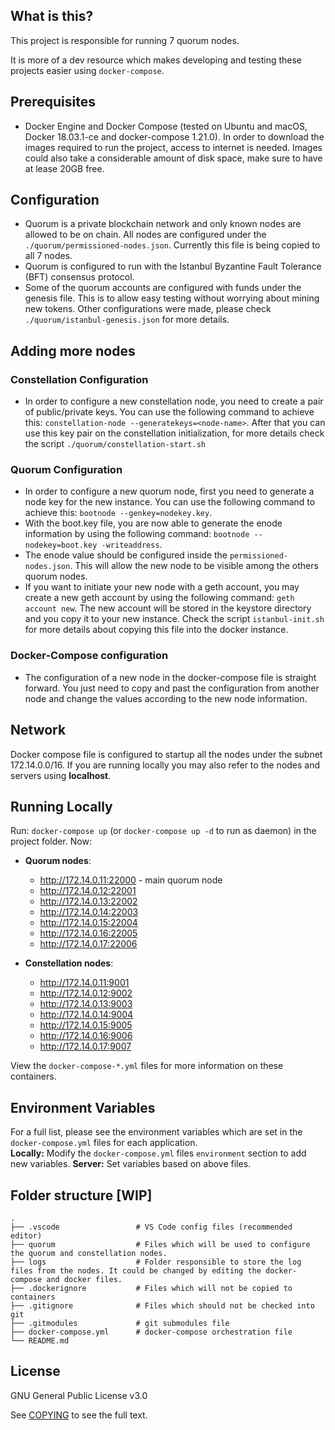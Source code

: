 ## What is this?
This project is responsible for running 7 quorum nodes. 

It is more of a dev resource which makes developing and testing these projects easier using `docker-compose`.

## Prerequisites
 - Docker Engine and Docker Compose  (tested on Ubuntu and macOS, Docker 18.03.1-ce and docker-compose 1.21.0). In order to download the images required to run the project, access to internet is needed. Images could also take a considerable amount of disk space, make sure to have at lease 20GB free.
 
## Configuration
- Quorum is a private blockchain network and only known nodes are allowed to be on chain. All nodes are configured under the `./quorum/permissioned-nodes.json`. Currently this file is being copied to all 7 nodes.
- Quorum is configured to run with the Istanbul Byzantine Fault Tolerance (BFT) consensus protocol.
- Some of the quorum accounts are configured with funds under the genesis file. This is to allow easy testing without worrying about mining new tokens. Other configurations were made, please check `./quorum/istanbul-genesis.json` for more details.

## Adding more nodes

### Constellation Configuration
- In order to configure a new constellation node, you need to create a pair of public/private keys. You can use the following command to achieve this: `constellation-node --generatekeys=<node-name>`. After that you can use this key pair on the constellation initialization, for more details check the script `./quorum/constellation-start.sh`

### Quorum Configuration
- In order to configure a new quorum node, first you need to generate a node key for the new instance. You can use the following command to achieve this: `bootnode --genkey=nodekey.key`.
- With the boot.key file, you are now able to generate the enode information by using the following command: `bootnode --nodekey=boot.key -writeaddress`. 
- The enode value should be configured inside the `permissioned-nodes.json`. This will allow the new node to be visible among the others quorum nodes.
- If you want to initiate your new node with a geth account, you may create a new geth account by using the following command: `geth account new`. The new account will be stored in the keystore directory and you copy it to your new instance. Check the script `istanbul-init.sh` for more details about copying this file into the docker instance.

### Docker-Compose configuration
- The configuration of a new node in the docker-compose file is straight forward. You just need to copy and past the configuration from another node and change the values according to the new node information.

## Network 
Docker compose file is configured to startup all the nodes under the subnet 172.14.0.0/16. If you are running locally you may also refer to the nodes and servers using **localhost**.

## Running Locally
Run: `docker-compose up` (or  `docker-compose up -d` to run as daemon) in the project folder.
Now:
 - **Quorum nodes**:
    - http://172.14.0.11:22000 - main quorum node
    - http://172.14.0.12:22001
    - http://172.14.0.13:22002
    - http://172.14.0.14:22003
    - http://172.14.0.15:22004
    - http://172.14.0.16:22005
    - http://172.14.0.17:22006

- **Constellation nodes**:
    - http://172.14.0.11:9001
    - http://172.14.0.12:9002
    - http://172.14.0.13:9003
    - http://172.14.0.14:9004
    - http://172.14.0.15:9005
    - http://172.14.0.16:9006
    - http://172.14.0.17:9007

View the `docker-compose-*.yml` files for more information on these containers.


## Environment Variables
For a full list, please see the environment variables which are set in the `docker-compose.yml` files for each application.  
**Locally:** Modify the `docker-compose.yml` files `environment` section to add new variables.
**Server:** Set variables based on above files.
 
## Folder structure [WIP]
    .
    ├── .vscode                 # VS Code config files (recommended editor)
    ├── quorum                  # Files which will be used to configure the quorum and constellation nodes.
    ├── logs                    # Folder responsible to store the log files from the nodes. It could be changed by editing the docker-compose and docker files.
    ├── .dockerignore           # Files which will not be copied to containers
    ├── .gitignore              # Files which should not be checked into git
    ├── .gitmodules             # git submodules file
    ├── docker-compose.yml      # docker-compose orchestration file
    └── README.md
 
## License
GNU General Public License v3.0

See [COPYING](COPYING) to see the full text.
